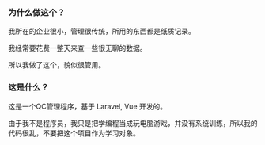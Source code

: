 ### 为什么做这个？

我所在的企业很小，管理很传统，所用的东西都是纸质记录。

我经常要花费一整天来查一些很无聊的数据。

所以我做了这个，貌似很管用。

### 这是什么？

这是一个QC管理程序，基于 Laravel, Vue 开发的。

由于我不是程序员，我只是把学编程当成玩电脑游戏，并没有系统训练，所以我的代码很乱，不要把这个项目作为学习对象。
